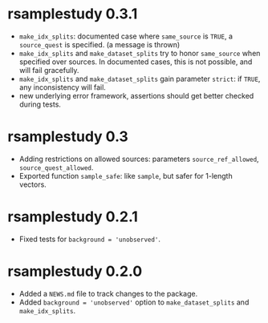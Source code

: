 # rsamplestudy 0.3.1

* `make_idx_splits`: documented case where `same_source` is `TRUE`, a `source_quest` is specified. (a message is thrown)
* `make_idx_splits` and `make_dataset_splits` try to honor `same_source` when specified over sources. In documented cases, this is not possible, and will fail gracefully.
* `make_idx_splits` and `make_dataset_splits` gain parameter `strict`: if `TRUE`, any inconsistency will fail.
* new underlying error framework, assertions should get better checked during tests.

# rsamplestudy 0.3

* Adding restrictions on allowed sources: parameters `source_ref_allowed`, `source_quest_allowed`.
* Exported function `sample_safe`: like `sample`, but safer for 1-length vectors.

# rsamplestudy 0.2.1

* Fixed tests for `background = 'unobserved'`.

# rsamplestudy 0.2.0

* Added a `NEWS.md` file to track changes to the package.
* Added `background = 'unobserved'` option to `make_dataset_splits` and `make_idx_splits`.
